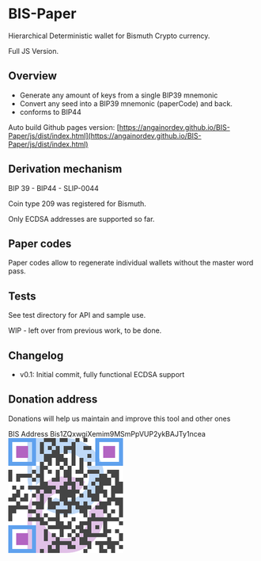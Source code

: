 # BIS-Paper

Hierarchical Deterministic wallet for Bismuth Crypto currency.

Full JS Version.


## Overview

- Generate any amount of keys from a single BIP39 mnemonic  
- Convert any seed into a BIP39 mnemonic (paperCode) and back.
- conforms to BIP44 

Auto build Github pages version: [https://angainordev.github.io/BIS-Paper/js/dist/index.html](https://angainordev.github.io/BIS-Paper/js/dist/index.html) 


## Derivation mechanism

BIP 39 - BIP44 - SLIP-0044

Coin type 209 was registered for Bismuth.

Only ECDSA addresses are supported so far.

## Paper codes

Paper codes allow to regenerate individual wallets without the master word pass.

## Tests 

See test directory for API and sample use.

WIP - left over from previous work, to be done.

## Changelog

- v0.1: Initial commit, fully functional ECDSA support 

## Donation address

Donations will help us maintain and improve this tool and other ones

BIS Address
Bis1ZQxwgiXemim9MSmPpVUP2ykBAJTy1ncea  
![](https://github.com/AngainorDev/BIS-Paper/raw/master/angainor-bis.png)

